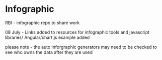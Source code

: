 # Infographic
RBI - infographic repo to share work 

08 July - Links added to resources for infographic tools and javascript libraries/
		  Angular/chart.js example added

please note - the auto inforgraphic generators may need to be checked to see who owns the data after they are used
